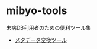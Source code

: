 # mibyo-tools

未病DB利用者のための便利ツール集

* [メタデータ変換ツール](https://github.com/ikfj/mibyo-tools/tree/main/metadata-converter)

